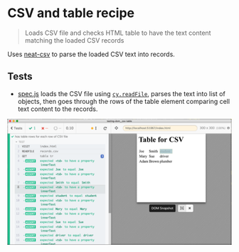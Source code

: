 # CSV and table recipe
> Loads CSV file and checks HTML table to have the text content matching the loaded CSV records

Uses [neat-csv](https://github.com/sindresorhus/neat-csv) to parse the loaded CSV text into records.

## Tests

- [spec.js](cypress/integration/spec.js) loads the CSV file using [`cy.readFile`](https://on.cypress.io/readfile), parses the text into list of objects, then goes through the rows of the table element comparing cell text content to the records.

![Table test](images/rows.png)
